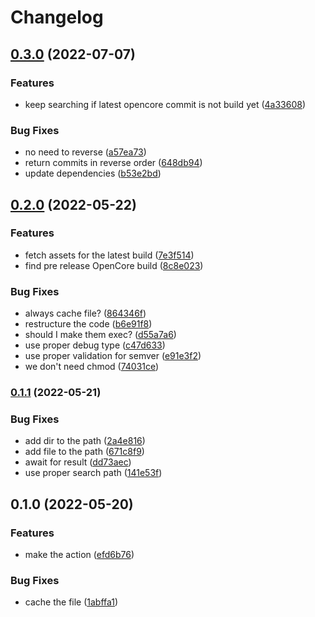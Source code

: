 # Changelog

## [0.3.0](https://www.github.com/brokeyourbike/ocvalidate-action/compare/v0.2.0...v0.3.0) (2022-07-07)


### Features

* keep searching if latest opencore commit is not build yet ([4a33608](https://www.github.com/brokeyourbike/ocvalidate-action/commit/4a33608fdcdc4b51b0f9a7d41b371ce6addfadd9))


### Bug Fixes

* no need to reverse ([a57ea73](https://www.github.com/brokeyourbike/ocvalidate-action/commit/a57ea73cb590b77c8fc1c391034d21e55183face))
* return commits in reverse order ([648db94](https://www.github.com/brokeyourbike/ocvalidate-action/commit/648db9481664601132d202b50cd93fe088533f2f))
* update dependencies ([b53e2bd](https://www.github.com/brokeyourbike/ocvalidate-action/commit/b53e2bd48dce82b9a0ddd0fa131470c65cf0b728))

## [0.2.0](https://www.github.com/brokeyourbike/ocvalidate-action/compare/v0.1.1...v0.2.0) (2022-05-22)


### Features

* fetch assets for the latest build ([7e3f514](https://www.github.com/brokeyourbike/ocvalidate-action/commit/7e3f514e774abc17777d01a5b657bbacd4b1fae1))
* find pre release OpenCore build ([8c8e023](https://www.github.com/brokeyourbike/ocvalidate-action/commit/8c8e023b014d9cfe39fb8b5d14731ff06ebc022e))


### Bug Fixes

* always cache file? ([864346f](https://www.github.com/brokeyourbike/ocvalidate-action/commit/864346fc45c3cf83877d7f9dc020379f03c6cbbd))
* restructure the code ([b6e91f8](https://www.github.com/brokeyourbike/ocvalidate-action/commit/b6e91f812e8d2c959c8444069be5af3d8856c32b))
* should I make them exec? ([d55a7a6](https://www.github.com/brokeyourbike/ocvalidate-action/commit/d55a7a6b1f604a861c19c17c5e423f7d82d6cbbe))
* use proper debug type ([c47d633](https://www.github.com/brokeyourbike/ocvalidate-action/commit/c47d63316b092d7351f303b3d7ae8bb37e641e1c))
* use proper validation for semver ([e91e3f2](https://www.github.com/brokeyourbike/ocvalidate-action/commit/e91e3f20136fdb474303213a3947c6af38a79e5e))
* we don't need chmod ([74031ce](https://www.github.com/brokeyourbike/ocvalidate-action/commit/74031ce906091ef9b042930941370e276d85e91b))

### [0.1.1](https://www.github.com/brokeyourbike/ocvalidate-action/compare/v0.1.0...v0.1.1) (2022-05-21)


### Bug Fixes

* add dir to the path ([2a4e816](https://www.github.com/brokeyourbike/ocvalidate-action/commit/2a4e816fcf2455acc9b43e6c60ab98f1874382db))
* add file to the path ([671c8f9](https://www.github.com/brokeyourbike/ocvalidate-action/commit/671c8f9211189766a7117452dab1cebaeefc1915))
* await for result ([dd73aec](https://www.github.com/brokeyourbike/ocvalidate-action/commit/dd73aec46438a8f393923412fefddfc23f7e50c8))
* use proper search path ([141e53f](https://www.github.com/brokeyourbike/ocvalidate-action/commit/141e53f69537d99fb33eb7e2c5b924dacee5f80e))

## 0.1.0 (2022-05-20)


### Features

* make the action ([efd6b76](https://www.github.com/brokeyourbike/ocvalidate-action/commit/efd6b761a9af84fcb197d5569b280ea288bb68e5))


### Bug Fixes

* cache the file ([1abffa1](https://www.github.com/brokeyourbike/ocvalidate-action/commit/1abffa16b6839a4a57450f0a68ae4fb4a59fc487))
